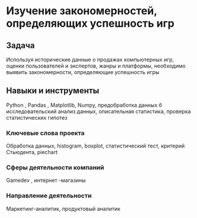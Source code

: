 # Изучение закономерностей, определяющих успешность игр
## Задача 

Используя исторические данные о продажах компьютерных игр, оценки пользователей и экспертов, жанры и платформы, необходимо выявить закономерности, определяющие успешность игры
## Навыки и инструменты
Python , Pandas , Matplotlib, Numpy, предобработка данных б исследовательский анализ данных, описательная статистика, проверка статистических гипотез

### Ключевые слова проекта

Обработка данных, histogram, boxplot, статистический тест, критерий Стьюдента, piechart

### Сферы деятельности компаний

Gamedev , интернет -магазины
### Направление деятельности

Маркетинг-аналитик, продуктовый аналитик
